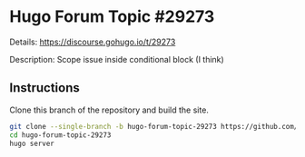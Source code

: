 # Hugo Forum Topic #29273

Details: <https://discourse.gohugo.io/t/29273>

Description: Scope issue inside conditional block (I think)

## Instructions

Clone this branch of the repository and build the site.

```bash
git clone --single-branch -b hugo-forum-topic-29273 https://github.com/jmooring/hugo-testing hugo-forum-topic-29273
cd hugo-forum-topic-29273
hugo server
```
